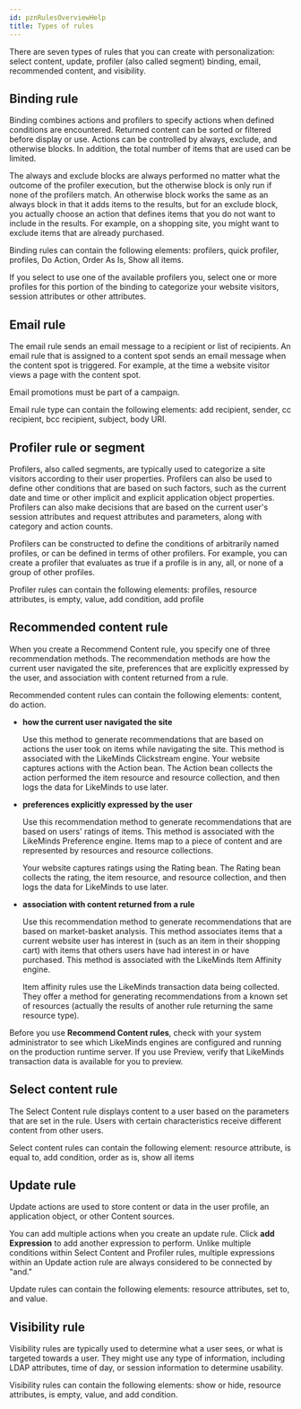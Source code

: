 ```yaml
---
id: pznRulesOverviewHelp
title: Types of rules
---
```





There are seven types of rules that you can create with personalization: select content, update, profiler \(also called segment\) binding, email, recommended content, and visibility.

## Binding rule

Binding combines actions and profilers to specify actions when defined conditions are encountered. Returned content can be sorted or filtered before display or use. Actions can be controlled by always, exclude, and otherwise blocks. In addition, the total number of items that are used can be limited.

The always and exclude blocks are always performed no matter what the outcome of the profiler execution, but the otherwise block is only run if none of the profilers match. An otherwise block works the same as an always block in that it adds items to the results, but for an exclude block, you actually choose an action that defines items that you do not want to include in the results. For example, on a shopping site, you might want to exclude items that are already purchased.

Binding rules can contain the following elements: profilers, quick profiler, profiles, Do Action, Order As Is, Show all items.

If you select to use one of the available profilers you, select one or more profiles for this portion of the binding to categorize your website visitors, session attributes or other attributes.

## Email rule

The email rule sends an email message to a recipient or list of recipients. An email rule that is assigned to a content spot sends an email message when the content spot is triggered. For example, at the time a website visitor views a page with the content spot.

Email promotions must be part of a campaign.

Email rule type can contain the following elements: add recipient, sender, cc recipient, bcc recipient, subject, body URI.

## Profiler rule or segment

Profilers, also called segments, are typically used to categorize a site visitors according to their user properties. Profilers can also be used to define other conditions that are based on such factors, such as the current date and time or other implicit and explicit application object properties. Profilers can also make decisions that are based on the current user's session attributes and request attributes and parameters, along with category and action counts.

Profilers can be constructed to define the conditions of arbitrarily named profiles, or can be defined in terms of other profilers. For example, you can create a profiler that evaluates as true if a profile is in any, all, or none of a group of other profiles.

Profiler rules can contain the following elements: profiles, resource attributes, is empty, value, add condition, add profile

## Recommended content rule

When you create a Recommend Content rule, you specify one of three recommendation methods. The recommendation methods are how the current user navigated the site, preferences that are explicitly expressed by the user, and association with content returned from a rule.

Recommended content rules can contain the following elements: content, do action.

-   **how the current user navigated the site**

    Use this method to generate recommendations that are based on actions the user took on items while navigating the site. This method is associated with the LikeMinds Clickstream engine. Your website captures actions with the Action bean. The Action bean collects the action performed the item resource and resource collection, and then logs the data for LikeMinds to use later.

-   **preferences explicitly expressed by the user**

    Use this recommendation method to generate recommendations that are based on users' ratings of items. This method is associated with the LikeMinds Preference engine. Items map to a piece of content and are represented by resources and resource collections.

    Your website captures ratings using the Rating bean. The Rating bean collects the rating, the item resource, and resource collection, and then logs the data for LikeMinds to use later.

-   **association with content returned from a rule**

    Use this recommendation method to generate recommendations that are based on market-basket analysis. This method associates items that a current website user has interest in \(such as an item in their shopping cart\) with items that others users have had interest in or have purchased. This method is associated with the LikeMinds Item Affinity engine.

    Item affinity rules use the LikeMinds transaction data being collected. They offer a method for generating recommendations from a known set of resources \(actually the results of another rule returning the same resource type\).


Before you use **Recommend Content rules**, check with your system administrator to see which LikeMinds engines are configured and running on the production runtime server. If you use Preview, verify that LikeMinds transaction data is available for you to preview.

## Select content rule

The Select Content rule displays content to a user based on the parameters that are set in the rule. Users with certain characteristics receive different content from other users.

Select content rules can contain the following element: resource attribute, is equal to, add condition, order as is, show all items

## Update rule

Update actions are used to store content or data in the user profile, an application object, or other Content sources.

You can add multiple actions when you create an update rule. Click **add Expression** to add another expression to perform. Unlike multiple conditions within Select Content and Profiler rules, multiple expressions within an Update action rule are always considered to be connected by "and."

Update rules can contain the following elements: resource attributes, set to, and value.

## Visibility rule

Visibility rules are typically used to determine what a user sees, or what is targeted towards a user. They might use any type of information, including LDAP attributes, time of day, or session information to determine usability.

Visibility rules can contain the following elements: show or hide, resource attributes, is empty, value, and add condition.

